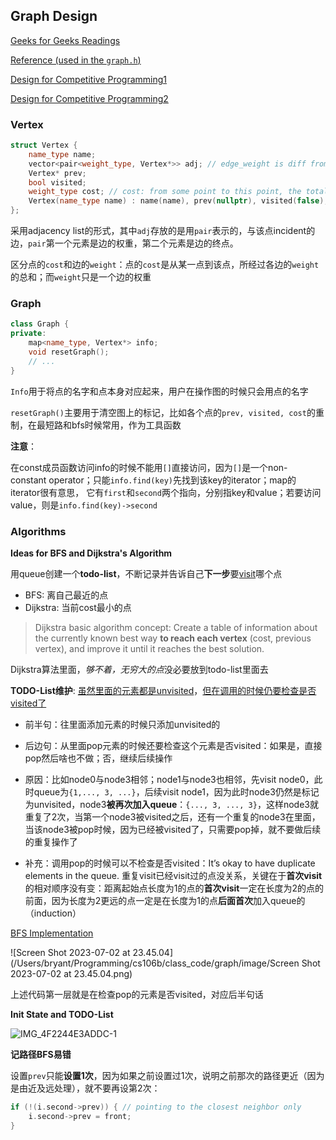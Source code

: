 ## Graph Design



[Geeks for Geeks Readings](https://www.geeksforgeeks.org/graph-and-its-representations/)

[Reference (used in the `graph.h`)](https://stackoverflow.com/questions/23997104/priority-queue-with-pointers-and-comparator-c)

[Design for Competitive Programming1](https://www.geeksforgeeks.org/graph-implementation-using-stl-for-competitive-programming-set-1-dfs-of-unweighted-and-undirected/)

[Design for Competitive Programming2](https://www.geeksforgeeks.org/graph-implementation-using-stl-for-competitive-programming-set-2-weighted-graph/)

### Vertex

```c++
struct Vertex {
    name_type name;
    vector<pair<weight_type, Vertex*>> adj; // edge_weight is diff from the cost; edge_weight is the weight of an single edge
    Vertex* prev;
    bool visited;
    weight_type cost; // cost: from some point to this point, the total cost/weight
    Vertex(name_type name) : name(name), prev(nullptr), visited(false), cost(0) {}
};

```

采用adjacency list的形式，其中`adj`存放的是用`pair`表示的，与该点incident的边，`pair`第一个元素是边的权重，第二个元素是边的终点。

区分点的`cost`和边的`weight`：点的`cost`是从某一点到该点，所经过各边的`weight`的总和；而`weight`只是一个边的权重



### Graph

```C++
class Graph {
private:
    map<name_type, Vertex*> info;
    void resetGraph();
    // ...
}
```

`Info`用于将点的名字和点本身对应起来，用户在操作图的时候只会用点的名字

`resetGraph()`主要用于清空图上的标记，比如各个点的`prev, visited, cost`的重制，在最短路和bfs时候常用，作为工具函数

**注意**：

在const成员函数访问info的时候不能用`[]`直接访问，因为`[]`是一个non- constant operator；只能`info.find(key)`先找到该key的iterator；map的iterator很有意思， 它有`first`和`second`两个指向，分别指key和value；若要访问value，则是`info.find(key)->second`



### Algorithms



**Ideas for BFS and Dijkstra's Algorithm**

用queue创建一个**todo-list**，不断记录并告诉自己**下一步**要<u>visit</u>哪个点

- BFS: 离自己最近的点
- Dijkstra: 当前cost最小的点

> Dijkstra basic algorithm concept: Create a table of information about the currently known best way **to reach each vertex** (cost, previous vertex), and improve it until it reaches the best solution.

Dijkstra算法里面，*够不着，无穷大的点*没必要放到todo-list里面去



**TODO-List维护**: <u>虽然里面的元素都是unvisited</u>，<u>但在调用的时候仍要检查是否visited了</u>

- 前半句：往里面添加元素的时候只添加unvisited的
- 后边句：从里面pop元素的时候还要检查这个元素是否visited：如果是，直接pop然后啥也不做；否，继续后续操作

- 原因：比如node0与node3相邻；node1与node3也相邻，先visit node0，此时queue为`{1,..., 3, ...}`，后续visit node1，因为此时node3仍然是标记为unvisited，node3**被再次加入queue**：`{..., 3, ..., 3}`，这样node3就重复了2次，当第一个node3被visited之后，还有一个重复的node3在里面，当该node3被pop时候，因为已经被visited了，只需要pop掉，就不要做后续的重复操作了

- 补充：调用pop的时候可以不检查是否visited：It’s okay to have duplicate elements in the queue. 重复visit已经visit过的点没关系，关键在于**首次visit**的相对顺序没有变：距离起始点长度为1的点的**首次visit**一定在长度为2的点的前面，因为长度为2更远的点一定是在长度为1的点**后面首次**加入queue的（induction）

[BFS Implementation](https://www.youtube.com/watch?v=xlVX7dXLS64&ab_channel=Reducible)

![Screen Shot 2023-07-02 at 23.45.04](/Users/bryant/Programming/cs106b/class_code/graph/image/Screen Shot 2023-07-02 at 23.45.04.png)

上述代码第一层就是在检查pop的元素是否visited，对应后半句话



**Init State and TODO-List**

![IMG_4F2244E3ADDC-1](/Users/bryant/Programming/cs106b/class_code/graph/image/IMG_4F2244E3ADDC-1.png)



**记路径BFS易错**

设置`prev`只能**设置1次**，因为如果之前设置过1次，说明之前那次的路径更近（因为是由近及远处理），就不要再设第2次：

```c++
if (!(i.second->prev)) { // pointing to the closest neighbor only
	i.second->prev = front;
}
```

